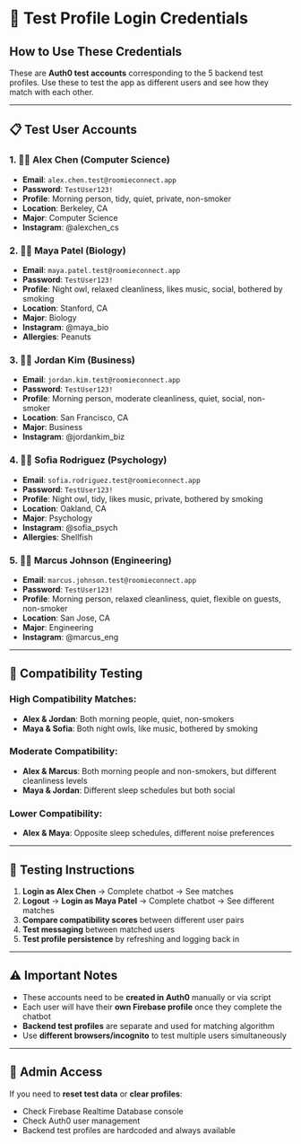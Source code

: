 # 🔑 Test Profile Login Credentials

## How to Use These Credentials

These are **Auth0 test accounts** corresponding to the 5 backend test profiles. Use these to test the app as different users and see how they match with each other.

---

## 📋 Test User Accounts

### 1. 👨‍💻 **Alex Chen** (Computer Science)
- **Email**: `alex.chen.test@roomieconnect.app`
- **Password**: `TestUser123!`
- **Profile**: Morning person, tidy, quiet, private, non-smoker
- **Location**: Berkeley, CA
- **Major**: Computer Science
- **Instagram**: @alexchen_cs

### 2. 👩‍🔬 **Maya Patel** (Biology)  
- **Email**: `maya.patel.test@roomieconnect.app`
- **Password**: `TestUser123!`
- **Profile**: Night owl, relaxed cleanliness, likes music, social, bothered by smoking
- **Location**: Stanford, CA
- **Major**: Biology
- **Instagram**: @maya_bio
- **Allergies**: Peanuts

### 3. 👨‍💼 **Jordan Kim** (Business)
- **Email**: `jordan.kim.test@roomieconnect.app` 
- **Password**: `TestUser123!`
- **Profile**: Morning person, moderate cleanliness, quiet, social, non-smoker
- **Location**: San Francisco, CA
- **Major**: Business
- **Instagram**: @jordankim_biz

### 4. 👩‍🧠 **Sofia Rodriguez** (Psychology)
- **Email**: `sofia.rodriguez.test@roomieconnect.app`
- **Password**: `TestUser123!`
- **Profile**: Night owl, tidy, likes music, private, bothered by smoking  
- **Location**: Oakland, CA
- **Major**: Psychology
- **Instagram**: @sofia_psych
- **Allergies**: Shellfish

### 5. 👨‍🔧 **Marcus Johnson** (Engineering)
- **Email**: `marcus.johnson.test@roomieconnect.app`
- **Password**: `TestUser123!`
- **Profile**: Morning person, relaxed cleanliness, quiet, flexible on guests, non-smoker
- **Location**: San Jose, CA  
- **Major**: Engineering
- **Instagram**: @marcus_eng

---

## 🎯 **Compatibility Testing**

### High Compatibility Matches:
- **Alex & Jordan**: Both morning people, quiet, non-smokers
- **Maya & Sofia**: Both night owls, like music, bothered by smoking

### Moderate Compatibility:
- **Alex & Marcus**: Both morning people and non-smokers, but different cleanliness levels
- **Maya & Jordan**: Different sleep schedules but both social

### Lower Compatibility:
- **Alex & Maya**: Opposite sleep schedules, different noise preferences

---

## 🚀 **Testing Instructions**

1. **Login as Alex Chen** → Complete chatbot → See matches
2. **Logout** → **Login as Maya Patel** → Complete chatbot → See different matches  
3. **Compare compatibility scores** between different user pairs
4. **Test messaging** between matched users
5. **Test profile persistence** by refreshing and logging back in

---

## ⚠️ **Important Notes**

- These accounts need to be **created in Auth0** manually or via script
- Each user will have their **own Firebase profile** once they complete the chatbot
- **Backend test profiles** are separate and used for matching algorithm  
- Use **different browsers/incognito** to test multiple users simultaneously

---

## 🔧 **Admin Access**

If you need to **reset test data** or **clear profiles**:
- Check Firebase Realtime Database console
- Check Auth0 user management
- Backend test profiles are hardcoded and always available 